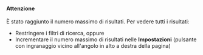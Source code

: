 #### Attenzione

È stato raggiunto il numero massimo di risultati. Per vedere tutti i risultati:

- Restringere i filtri di ricerca, oppure
- Incrementare il numero massimo di risultati nelle **Impostazioni** (pulsante con ingranaggio vicino all'angolo in alto a destra della pagina)
